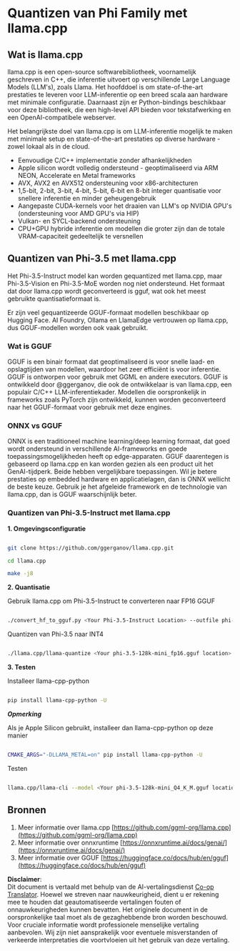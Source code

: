 <!--
CO_OP_TRANSLATOR_METADATA:
{
  "original_hash": "462bddc47427d8785f3c9fd817b346fe",
  "translation_date": "2025-07-16T22:10:23+00:00",
  "source_file": "md/01.Introduction/04/UsingLlamacppQuantifyingPhi.md",
  "language_code": "nl"
}
-->
# **Quantizen van Phi Family met llama.cpp**

## **Wat is llama.cpp**

llama.cpp is een open-source softwarebibliotheek, voornamelijk geschreven in C++, die inferentie uitvoert op verschillende Large Language Models (LLM's), zoals Llama. Het hoofddoel is om state-of-the-art prestaties te leveren voor LLM-inferentie op een breed scala aan hardware met minimale configuratie. Daarnaast zijn er Python-bindings beschikbaar voor deze bibliotheek, die een high-level API bieden voor tekstafwerking en een OpenAI-compatibele webserver.

Het belangrijkste doel van llama.cpp is om LLM-inferentie mogelijk te maken met minimale setup en state-of-the-art prestaties op diverse hardware - zowel lokaal als in de cloud.

- Eenvoudige C/C++ implementatie zonder afhankelijkheden
- Apple silicon wordt volledig ondersteund - geoptimaliseerd via ARM NEON, Accelerate en Metal frameworks
- AVX, AVX2 en AVX512 ondersteuning voor x86-architecturen
- 1,5-bit, 2-bit, 3-bit, 4-bit, 5-bit, 6-bit en 8-bit integer quantisatie voor snellere inferentie en minder geheugengebruik
- Aangepaste CUDA-kernels voor het draaien van LLM's op NVIDIA GPU's (ondersteuning voor AMD GPU's via HIP)
- Vulkan- en SYCL-backend ondersteuning
- CPU+GPU hybride inferentie om modellen die groter zijn dan de totale VRAM-capaciteit gedeeltelijk te versnellen

## **Quantizen van Phi-3.5 met llama.cpp**

Het Phi-3.5-Instruct model kan worden gequantized met llama.cpp, maar Phi-3.5-Vision en Phi-3.5-MoE worden nog niet ondersteund. Het formaat dat door llama.cpp wordt geconverteerd is gguf, wat ook het meest gebruikte quantisatieformaat is.

Er zijn veel gequantizeerde GGUF-formaat modellen beschikbaar op Hugging Face. AI Foundry, Ollama en LlamaEdge vertrouwen op llama.cpp, dus GGUF-modellen worden ook vaak gebruikt.

### **Wat is GGUF**

GGUF is een binair formaat dat geoptimaliseerd is voor snelle laad- en opslagtijden van modellen, waardoor het zeer efficiënt is voor inferentie. GGUF is ontworpen voor gebruik met GGML en andere executors. GGUF is ontwikkeld door @ggerganov, die ook de ontwikkelaar is van llama.cpp, een populair C/C++ LLM-inferentiekader. Modellen die oorspronkelijk in frameworks zoals PyTorch zijn ontwikkeld, kunnen worden geconverteerd naar het GGUF-formaat voor gebruik met deze engines.

### **ONNX vs GGUF**

ONNX is een traditioneel machine learning/deep learning formaat, dat goed wordt ondersteund in verschillende AI-frameworks en goede toepassingsmogelijkheden heeft op edge-apparaten. GGUF daarentegen is gebaseerd op llama.cpp en kan worden gezien als een product uit het GenAI-tijdperk. Beide hebben vergelijkbare toepassingen. Wil je betere prestaties op embedded hardware en applicatielagen, dan is ONNX wellicht de beste keuze. Gebruik je het afgeleide framework en de technologie van llama.cpp, dan is GGUF waarschijnlijk beter.

### **Quantizen van Phi-3.5-Instruct met llama.cpp**

**1. Omgevingsconfiguratie**


```bash

git clone https://github.com/ggerganov/llama.cpp.git

cd llama.cpp

make -j8

```


**2. Quantisatie**

Gebruik llama.cpp om Phi-3.5-Instruct te converteren naar FP16 GGUF


```bash

./convert_hf_to_gguf.py <Your Phi-3.5-Instruct Location> --outfile phi-3.5-128k-mini_fp16.gguf

```

Quantizen van Phi-3.5 naar INT4


```bash

./llama.cpp/llama-quantize <Your phi-3.5-128k-mini_fp16.gguf location> ./gguf/phi-3.5-128k-mini_Q4_K_M.gguf Q4_K_M

```


**3. Testen**

Installeer llama-cpp-python


```bash

pip install llama-cpp-python -U

```

***Opmerking*** 

Als je Apple Silicon gebruikt, installeer dan llama-cpp-python op deze manier


```bash

CMAKE_ARGS="-DLLAMA_METAL=on" pip install llama-cpp-python -U

```

Testen 


```bash

llama.cpp/llama-cli --model <Your phi-3.5-128k-mini_Q4_K_M.gguf location> --prompt "<|user|>\nCan you introduce .NET<|end|>\n<|assistant|>\n"  --gpu-layers 10

```



## **Bronnen**

1. Meer informatie over llama.cpp [https://github.com/ggml-org/llama.cpp](https://github.com/ggml-org/llama.cpp)
2. Meer informatie over onnxruntime [https://onnxruntime.ai/docs/genai/](https://onnxruntime.ai/docs/genai/)
3. Meer informatie over GGUF [https://huggingface.co/docs/hub/en/gguf](https://huggingface.co/docs/hub/en/gguf)

**Disclaimer**:  
Dit document is vertaald met behulp van de AI-vertalingsdienst [Co-op Translator](https://github.com/Azure/co-op-translator). Hoewel we streven naar nauwkeurigheid, dient u er rekening mee te houden dat geautomatiseerde vertalingen fouten of onnauwkeurigheden kunnen bevatten. Het originele document in de oorspronkelijke taal moet als de gezaghebbende bron worden beschouwd. Voor cruciale informatie wordt professionele menselijke vertaling aanbevolen. Wij zijn niet aansprakelijk voor eventuele misverstanden of verkeerde interpretaties die voortvloeien uit het gebruik van deze vertaling.
